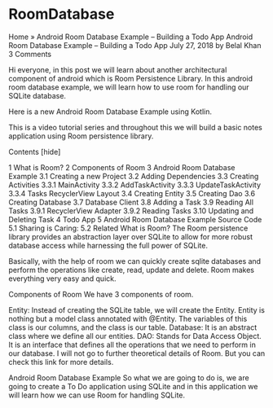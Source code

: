 # RoomDatabase

Home » Android Room Database Example – Building a Todo App
Android Room Database Example – Building a Todo App
July 27, 2018 by Belal Khan 3 Comments

Hi everyone, in this post we will learn about another architectural component of android which is Room Persistence Library. In this android room database example, we will learn how to use room for handling our SQLite database.

Here is a new Android Room Database Example using Kotlin.

This is a video tutorial series and throughout this we will build a basic notes application using Room persistence library. 



Contents [hide]

1 What is Room?
2 Components of Room
3 Android Room Database Example
3.1 Creating a new Project
3.2 Adding Dependencies
3.3 Creating Activities
3.3.1 MainActivity
3.3.2 AddTaskActivity
3.3.3 UpdateTaskActivity
3.3.4 Tasks RecyclerView Layout
3.4 Creating Entity
3.5 Creating Dao
3.6 Creating Database
3.7 Database Client
3.8 Adding a Task
3.9 Reading All Tasks
3.9.1 RecyclerView Adapter
3.9.2 Reading Tasks
3.10 Updating and Deleting Task
4 Todo App
5 Android Room Database Example Source Code
5.1 Sharing is Caring:
5.2 Related
What is Room?
The Room persistence library provides an abstraction layer over SQLite to allow for more robust database access while harnessing the full power of SQLite.

Basically, with the help of room we can quickly create sqlite databases and perform the operations like create, read, update and delete. Room makes everything very easy and quick.

Components of Room
We have 3 components of room.

Entity: Instead of creating the SQLite table, we will create the Entity. Entity is nothing but a model class annotated with @Entity. The variables of this class is our columns, and the class is our table.
Database: It is an abstract class where we define all our entities.
DAO: Stands for Data Access Object. It is an interface that defines all the operations that we need to perform in our database.
I will not go to further theoretical details of Room. But you can check this link for more details.

Android Room Database Example
So what we are going to do is, we are going to create a To Do application using SQLite and in this application we will learn how we can use Room for handling SQLite.
